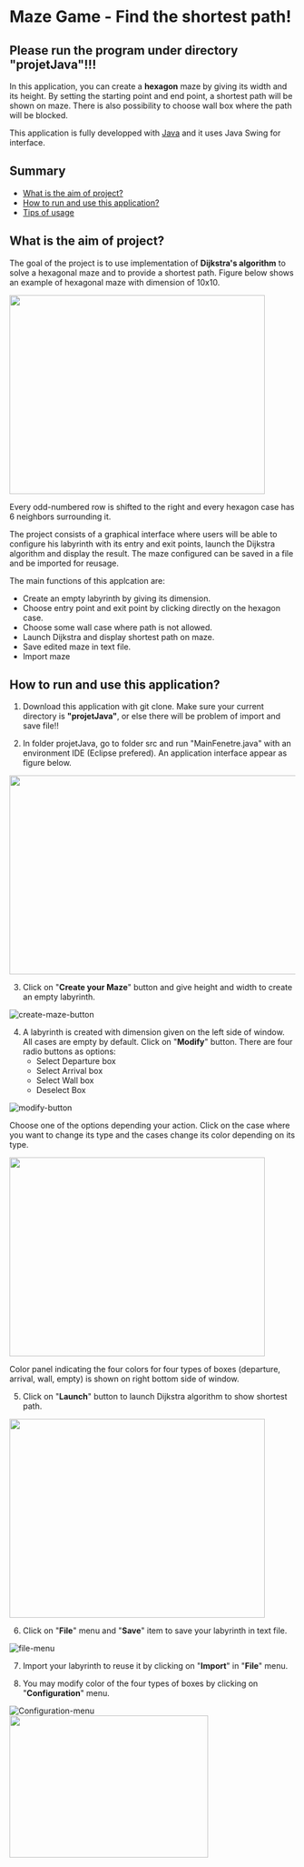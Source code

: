 # Maze Game - Find the shortest path!

## Please run the program under directory "projetJava"!!!

In this application, you can create a **hexagon** maze by giving its width and its height. By setting the starting point and end point, a shortest path will be shown on maze. There is also possibility to choose wall box where the path will be blocked. 

This application is fully developped with [Java](https://www.java.com/en/) and it uses Java Swing for interface.

## Summary
- [What is the aim of project?](#what-is-the-aim-of-project-)
- [How to run and use this application?](#how-to-run-and-use-this-application)
- [Tips of usage](#tips-of-usage)

## What is the aim of project?
The goal of the project is to use implementation of **Dijkstra's algorithm** to solve a hexagonal maze and to provide a shortest path. Figure below shows an example of hexagonal maze with dimension of 10x10.

<img src="./projetJava/images/HexagonMaze.png" width="450" height="350">

Every odd-numbered row is shifted to the right and every hexagon case has 6 neighbors surrounding it.

The project consists of a graphical interface where users will be able to configure his labyrinth with its entry and exit points, launch the Dijkstra algorithm and display the result. The maze configured can be saved in a file and be imported for reusage.

The main functions of this applcation are:
- Create an empty labyrinth by giving its dimension.
- Choose entry point and exit point by clicking directly on the hexagon case.
- Choose some wall case where path is not allowed.
- Launch Dijkstra and display shortest path on maze.
- Save edited maze in text file.
- Import maze 

## How to run and use this application?
1. Download this application with git clone. Make sure your current directory is **"projetJava"**, or else there will be problem of import and save file!!

2. In folder projetJava, go to folder src and run "MainFenetre.java" with an environment IDE (Eclipse prefered). An application interface appear as figure below.

<img src="./projetJava/images/interface.png" width="650" height="350">

3. Click on "**Create your Maze**" button and give height and width to create an empty labyrinth.

![create-maze-button](./projetJava/images/createMazeBtn.png)

4. A labyrinth is created with dimension given on the left side of window. All cases are empty by default. Click on "**Modify**" button. There are four radio buttons as options:
    - Select Departure box
    - Select Arrival box
    - Select Wall box
    - Deselect Box
    
![modify-button](./projetJava/images/modifyBtn.png)

Choose one of the options depending your action. Click on the case where you want to change its type and the cases change its color depending on its type.

<img src="./projetJava/images/colorChanged.png" width="450" height="350">

Color panel indicating the four colors for four types of boxes (departure, arrival, wall, empty) is shown on right bottom side of window.

5. Click on "**Launch**" button to launch Dijkstra algorithm to show shortest path.

<img src="./projetJava/images/algoLaunched.png" width="450" height="350">

6. Click on "**File**" menu and "**Save**" item to save your labyrinth in text file.

![file-menu](./projetJava/images/fileMenu.png)

7. Import your labyrinth to reuse it by clicking on "**Import**" in "**File**" menu.

8. You may modify color of the four types of boxes by clicking on "**Configuration**" menu.

![Configuration-menu](./projetJava/images/configurationMenu.png)  
<img src="./projetJava/images/colorChooser.png" width="350" height="250">

